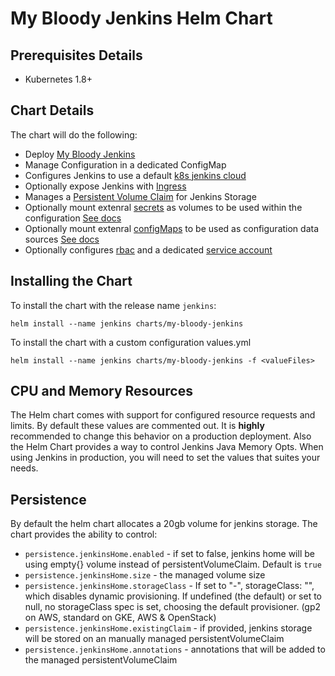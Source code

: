 # My Bloody Jenkins Helm Chart

## Prerequisites Details
* Kubernetes 1.8+

## Chart Details
The chart will do the following:
* Deploy [My Bloody Jenkins](https://github.com/odavid/my-bloody-jenkins)
* Manage Configuration in a dedicated ConfigMap
* Configures Jenkins to use a default [k8s jenkins cloud](https://plugins.jenkins.io/kubernetes)
* Optionally expose Jenkins with [Ingress](https://kubernetes.io/docs/concepts/services-networking/ingress/)
* Manages a [Persistent Volume Claim](https://kubernetes.io/docs/concepts/storage/persistent-volumes/) for Jenkins Storage
* Optionally mount extenral [secrets](https://kubernetes.io/docs/concepts/configuration/secret/) as volumes to be used within the configuration [See docs](https://github.com/odavid/my-bloody-jenkins/pull/102)
* Optionally mount extenral [configMaps](https://kubernetes-v1-4.github.io/docs/user-guide/configmap/) to be used as configuration data sources [See docs](https://github.com/odavid/my-bloody-jenkins/pull/102)
* Optionally configures [rbac](https://kubernetes.io/docs/reference/access-authn-authz/rbac/) and a dedicated [service account](https://kubernetes.io/docs/tasks/configure-pod-container/configure-service-account/)


## Installing the Chart
To install the chart with the release name `jenkins`:
```shell
helm install --name jenkins charts/my-bloody-jenkins
```

To install the chart with a custom configuration values.yml
```shell
helm install --name jenkins charts/my-bloody-jenkins -f <valueFiles>
```

## CPU and Memory Resources
The Helm chart comes with support for configured resource requests and limits.
By default these values are commented out. 
It is __highly__ recommended to change this behavior on a production deployment. Also the Helm Chart provides a way to control Jenkins Java Memory Opts. When using Jenkins in production, you will need to set the values that suites your needs.

## Persistence
By default the helm chart allocates a 20gb volume for jenkins storage.
The chart provides the ability to control:
* `persistence.jenkinsHome.enabled` - if set to false, jenkins home will be using empty{} volume instead of persistentVolumeClaim. Default is `true`
* `persistence.jenkinsHome.size` - the managed volume size
* `persistence.jenkinsHome.storageClass` - If set to "-", storageClass: "", which disables dynamic provisioning. If undefined (the default) or set to null, no storageClass spec is set, choosing the default provisioner. (gp2 on AWS, standard on GKE, AWS & OpenStack)
* `persistence.jenkinsHome.existingClaim` - if provided, jenkins storage will be stored on an manually managed persistentVolumeClaim 
* `persistence.jenkinsHome.annotations` - annotations that will be added to the managed persistentVolumeClaim


 




